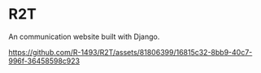 # R2T
An communication website built with Django.



https://github.com/R-1493/R2T/assets/81806399/16815c32-8bb9-40c7-996f-36458598c923

